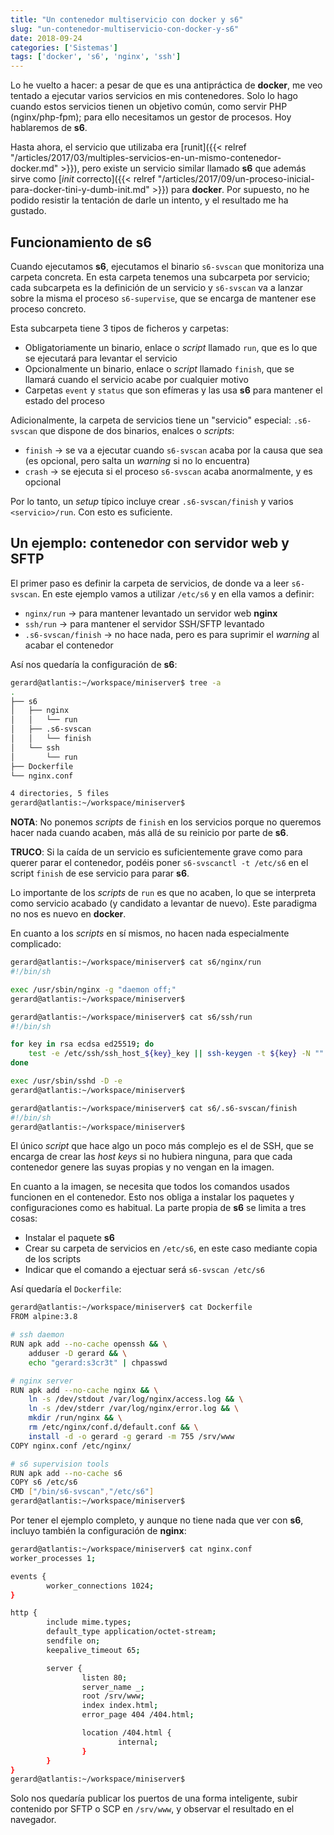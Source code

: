 ```yaml
---
title: "Un contenedor multiservicio con docker y s6"
slug: "un-contenedor-multiservicio-con-docker-y-s6"
date: 2018-09-24
categories: ['Sistemas']
tags: ['docker', 's6', 'nginx', 'ssh']
---
```


Lo he vuelto a hacer: a pesar de que es una antipráctica de **docker**, me veo tentado a ejecutar varios servicios en mis contenedores. Solo lo hago cuando estos servicios tienen un objetivo común, como servir PHP (nginx/php-fpm); para ello necesitamos un gestor de procesos. Hoy hablaremos de **s6**.<!--more-->

Hasta ahora, el servicio que utilizaba era [runit]({{< relref "/articles/2017/03/multiples-servicios-en-un-mismo-contenedor-docker.md" >}}), pero existe un servicio similar llamado **s6** que además sirve como [*init* correcto]({{< relref "/articles/2017/09/un-proceso-inicial-para-docker-tini-y-dumb-init.md" >}}) para **docker**. Por supuesto, no he podido resistir la tentación de darle un intento, y el resultado me ha gustado.

## Funcionamiento de s6

Cuando ejecutamos **s6**, ejecutamos el binario `s6-svscan` que monitoriza una carpeta concreta. En esta carpeta tenemos una subcarpeta por servicio; cada subcarpeta es la definición de un servicio y `s6-svscan` va a lanzar sobre la misma el proceso `s6-supervise`, que se encarga de mantener ese proceso concreto.

Esta subcarpeta tiene 3 tipos de ficheros y carpetas:

* Obligatoriamente un binario, enlace o *script* llamado `run`, que es lo que se ejecutará para levantar el servicio
* Opcionalmente un binario, enlace o *script* llamado `finish`, que se llamará cuando el servicio acabe por cualquier motivo
* Carpetas `event` y `status` que son efímeras y las usa **s6** para mantener el estado del proceso

Adicionalmente, la carpeta de servicios tiene un "servicio" especial: `.s6-svscan` que dispone de dos binarios, enalces o *scripts*:

* `finish` &rarr; se va a ejecutar cuando `s6-svscan` acaba por la causa que sea (es opcional, pero salta un *warning* si no lo encuentra)
* `crash` &rarr; se ejecuta si el proceso `s6-svscan` acaba anormalmente, y es opcional

Por lo tanto, un *setup* típico incluye crear `.s6-svscan/finish` y varios `<servicio>/run`. Con esto es suficiente.

## Un ejemplo: contenedor con servidor web y SFTP

El primer paso es definir la carpeta de servicios, de donde va a leer `s6-svscan`. En este ejemplo vamos a utilizar `/etc/s6` y en ella vamos a definir:

* `nginx/run` &rarr; para mantener levantado un servidor web **nginx**
* `ssh/run` &rarr; para mantener el servidor SSH/SFTP levantado
* `.s6-svscan/finish` &rarr; no hace nada, pero es para suprimir el *warning* al acabar el contenedor

Así nos quedaría la configuración de **s6**:

```bash
gerard@atlantis:~/workspace/miniserver$ tree -a
.
├── s6
│   ├── nginx
│   │   └── run
│   ├── .s6-svscan
│   │   └── finish
│   └── ssh
│       └── run
├── Dockerfile
└── nginx.conf

4 directories, 5 files
gerard@atlantis:~/workspace/miniserver$
```

**NOTA**: No ponemos *scripts* de `finish` en los servicios porque no queremos hacer nada cuando acaben, más allá de su reinicio por parte de **s6**.

**TRUCO**: Si la caída de un servicio es suficientemente grave como para querer parar el contenedor, podéis poner `s6-svscanctl -t /etc/s6` en el script `finish` de ese servicio para parar **s6**.

Lo importante de los *scripts* de `run` es que no acaben, lo que se interpreta como servicio acabado (y candidato a levantar de nuevo). Este paradigma no nos es nuevo en **docker**.

En cuanto a los *scripts* en sí mismos, no hacen nada especialmente complicado:

```bash
gerard@atlantis:~/workspace/miniserver$ cat s6/nginx/run
#!/bin/sh

exec /usr/sbin/nginx -g "daemon off;"
gerard@atlantis:~/workspace/miniserver$
```

```bash
gerard@atlantis:~/workspace/miniserver$ cat s6/ssh/run
#!/bin/sh

for key in rsa ecdsa ed25519; do
    test -e /etc/ssh/ssh_host_${key}_key || ssh-keygen -t ${key} -N "" -f /etc/ssh/ssh_host_${key}_key -q
done

exec /usr/sbin/sshd -D -e
gerard@atlantis:~/workspace/miniserver$
```

```bash
gerard@atlantis:~/workspace/miniserver$ cat s6/.s6-svscan/finish
#!/bin/sh
gerard@atlantis:~/workspace/miniserver$
```

El único *script* que hace algo un poco más complejo es el de SSH, que se encarga de crear las *host keys* si no hubiera ninguna, para que cada contenedor genere las suyas propias y no vengan en la imagen.

En cuanto a la imagen, se necesita que todos los comandos usados funcionen en el contenedor. Esto nos obliga a instalar los paquetes y configuraciones como es habitual. La parte propia de **s6** se limita a tres cosas:

* Instalar el paquete **s6**
* Crear su carpeta de servicios en `/etc/s6`, en este caso mediante copia de los scripts
* Indicar que el comando a ejectuar será `s6-svscan /etc/s6`

Así quedaría el `Dockerfile`:

```bash
gerard@atlantis:~/workspace/miniserver$ cat Dockerfile
FROM alpine:3.8

# ssh daemon
RUN apk add --no-cache openssh && \
    adduser -D gerard && \
    echo "gerard:s3cr3t" | chpasswd

# nginx server
RUN apk add --no-cache nginx && \
    ln -s /dev/stdout /var/log/nginx/access.log && \
    ln -s /dev/stderr /var/log/nginx/error.log && \
    mkdir /run/nginx && \
    rm /etc/nginx/conf.d/default.conf && \
    install -d -o gerard -g gerard -m 755 /srv/www
COPY nginx.conf /etc/nginx/

# s6 supervision tools
RUN apk add --no-cache s6
COPY s6 /etc/s6
CMD ["/bin/s6-svscan","/etc/s6"]
gerard@atlantis:~/workspace/miniserver$
```

Por tener el ejemplo completo, y aunque no tiene nada que ver con **s6**, incluyo también la configuración de **nginx**:

```bash
gerard@atlantis:~/workspace/miniserver$ cat nginx.conf
worker_processes 1;

events {
        worker_connections 1024;
}

http {
        include mime.types;
        default_type application/octet-stream;
        sendfile on;
        keepalive_timeout 65;

        server {
                listen 80;
                server_name _;
                root /srv/www;
                index index.html;
                error_page 404 /404.html;

                location /404.html {
                        internal;
                }
        }
}
gerard@atlantis:~/workspace/miniserver$
```

Solo nos quedaría publicar los puertos de una forma inteligente, subir contenido por SFTP o SCP en `/srv/www`, y observar el resultado en el navegador.
